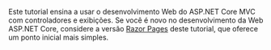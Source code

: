 Este tutorial ensina a usar o desenvolvimento Web do ASP.NET Core MVC com controladores e exibições. Se você é novo no desenvolvimento da Web ASP.NET Core, considere a versão [Razor Pages](xref:tutorials/razor-pages/razor-pages-start) deste tutorial, que oferece um ponto inicial mais simples.
